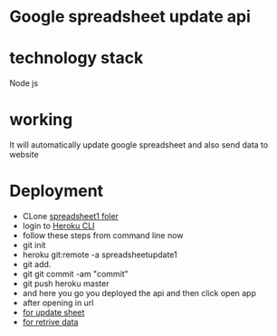 # Google spreadsheet update api 

# technology stack
Node js

# working
  It will automatically update google spreadsheet and also send data to website
  
  
 # Deployment
 * CLone [spreadsheet1 foler](https://github.com/Gargee-srivastava/RK304_Techclans/edit/master/spreadsheetupdate1)
 * login to [Heroku CLI](https://devcenter.heroku.com/articles/heroku-cli)
 * follow these steps from command line now
 * git init
 * heroku git:remote -a spreadsheetupdate1
 * git add.
 * git git commit -am "commit"
 * git push heroku master
 * and here you go you deployed the api and then click open app
 * after opening in url
 * [for update sheet](https://spreadsheetupdate1.herokuapp.com/spreed?id={text})
 * [for retrive data](https://spreadsheetupdate1.herokuapp.com/res)
